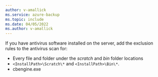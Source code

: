 ```yaml
---
author: v-amallick
ms.service: azure-backup
ms.topic: include
ms.date: 04/05/2022
ms.author: v-amallick
---
```


If you have antivirus software installed on the server, add the exclusion rules to the antivirus scan for:

- Every file and folder under the *scratch* and *bin* folder locations
- `<InstallPath>\Scratch\*` and `<InstallPath>\Bin\*`.
- cbengine.exe
